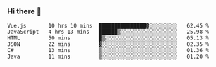 ### Hi there 👋

<!--START_SECTION:waka-->

```text
Vue.js       10 hrs 10 mins  ███████████████▓░░░░░░░░░   62.45 %
JavaScript   4 hrs 13 mins   ██████▒░░░░░░░░░░░░░░░░░░   25.98 %
HTML         50 mins         █▒░░░░░░░░░░░░░░░░░░░░░░░   05.13 %
JSON         22 mins         ▓░░░░░░░░░░░░░░░░░░░░░░░░   02.35 %
C#           13 mins         ▒░░░░░░░░░░░░░░░░░░░░░░░░   01.36 %
Java         11 mins         ▒░░░░░░░░░░░░░░░░░░░░░░░░   01.20 %
```

<!--END_SECTION:waka-->

<!--
**Jonas-VanHaeken/Jonas-VanHaeken** is a ✨ _special_ ✨ repository because its `README.md` (this file) appears on your GitHub profile.

Here are some ideas to get you started:

- 🔭 I’m currently working on ...
- 🌱 I’m currently learning ...
- 👯 I’m looking to collaborate on ...
- 🤔 I’m looking for help with ...
- 💬 Ask me about ...
- 📫 How to reach me: ...
- 😄 Pronouns: ...
- ⚡ Fun fact: ...
-->
